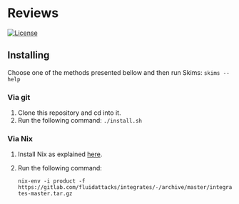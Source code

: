 # Reviews

[![License](https://img.shields.io/pypi/l/skims)](../LICENSE)

## Installing

Choose one of the methods presented bellow and then run Skims: `skims --help`

### Via git

1.  Clone this repository and cd into it.
1.  Run the following command: `./install.sh`

### Via Nix

1.  Install Nix as explained [here](https://nixos.org/download.html).
1.  Run the following command:

    `nix-env -i product -f https://gitlab.com/fluidattacks/integrates/-/archive/master/integrates-master.tar.gz`
